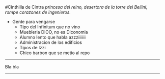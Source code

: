 #Cinthilla de Cintra
*princesa del reino, desertora de la torre del Bellini, rompe corazones de ingenieros.*

 - Gente para vengarse
	 - Tipo del Infinitum que no vino
	 - Muebleria DICO, no es Diconomia
	 - Alumno lento que habla azzziiiiiii
	 - Administracion de los edificios
	 - Tipos de Izzi
	 - Chico barbon que se metio al repo


----------
Bla bla

-----

